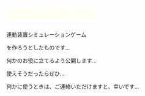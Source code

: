 # ![Interlocking-Sim](src/img/Interlocking-sim.svg)

連動装置シミュレーションゲーム

を作ろうとしたものです...

何かのお役に立てるよう公開します...

使えそうだったらぜひ...

何かに使うときは、ご連絡いただけますと、幸いです...
